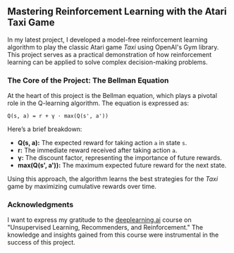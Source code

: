 <h2>Mastering Reinforcement Learning with the Atari Taxi Game</h2>

<p>In my latest project, I developed a model-free reinforcement learning algorithm to play the classic Atari game <em>Taxi</em> using OpenAI's Gym library. This project serves as a practical demonstration of how reinforcement learning can be applied to solve complex decision-making problems.</p>

<h3>The Core of the Project: The Bellman Equation</h3>

<p>At the heart of this project is the Bellman equation, which plays a pivotal role in the Q-learning algorithm. The equation is expressed as:</p>

<p><code>Q(s, a) = r + γ · max(Q(s', a'))</code></p>

<p>Here’s a brief breakdown:</p>
<ul>
  <li><strong>Q(s, a):</strong> The expected reward for taking action <code>a</code> in state <code>s</code>.</li>
  <li><strong>r:</strong> The immediate reward received after taking action <code>a</code>.</li>
  <li><strong>γ:</strong> The discount factor, representing the importance of future rewards.</li>
  <li><strong>max(Q(s', a')):</strong> The maximum expected future reward for the next state.</li>
</ul>

<p>Using this approach, the algorithm learns the best strategies for the <em>Taxi</em> game by maximizing cumulative rewards over time.</p>

<h3>Acknowledgments</h3>

<p>I want to express my gratitude to the <a href="https://www.deeplearning.ai/">deeplearning.ai</a> course on "Unsupervised Learning, Recommenders, and Reinforcement." The knowledge and insights gained from this course were instrumental in the success of this project.</p>

